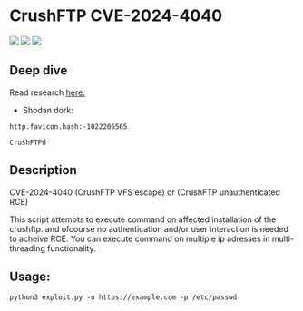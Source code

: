# CrushFTP CVE-2024-4040
![](https://img.shields.io/static/v1?label=Product&message=Crush%20FTP&color=blue)
![](https://img.shields.io/static/v1?label=Version&message=all%20versions%20before%2010.7.1%20and%2011.1.0&color=brighgreen)
![](https://img.shields.io/static/v1?label=Vulnerability&message=CVSSv3:%209.8%20Remote%20Code%20Execution&color=red)

## Deep dive
Read research [here.](https://attackerkb.com/topics/20oYjlmfXa/cve-2024-4040/rapid7-analysis#/)

 - Shodan dork: 
 ```
 http.favicon.hash:-1022206565
 ```
 ```
 CrushFTPd
 ```
## Description
CVE-2024-4040 (CrushFTP VFS escape) or (CrushFTP unauthenticated RCE)

This script attempts to execute command on affected installation of the crushftp.
and ofcourse no authentication and/or user interaction is needed to acheive RCE.
You can execute command on multiple ip adresses in multi-threading functionality.

## Usage:
```
python3 exploit.py -u https://example.com -p /etc/passwd
```
